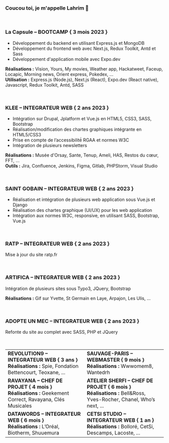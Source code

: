 ### Coucou toi, je m'appelle Lahrim 👋
<br>

### La Capsule – BOOTCAMP { 3 mois 2023 }
- Développement du backend en utilisant Express.js et MongoDB
- Développement du frontend web avec Next.js, Redux Toolkit, Antd et Sass
- Développement d'application mobile avec Expo.dev

**Réalisations :**
Vision, Yours, My movies, Weather app, Hackatweet, Faceup, Locapic, Morning news, Orient express, Pokedex, ...<br>
**Utilisation :**
Express.js (Node.js), Next.js (React), Expo.dev (React native), Javascript, Redux Toolkit, Antd, SASS

<br>

### KLEE – INTEGRATEUR WEB { 2 ans 2023 }
- Intégration sur Drupal, Jplatform et Vue.js en HTML5, CSS3, SASS, Bootstrap
- Réalisation/modification des chartes graphiques intégrante en HTML5/CSS3
- Prise en compte de l’accessibilité́ RGAA et normes W3C
- Intégration de plusieurs newsletters

**Réalisations :** Musée d'Orsay, Sante, Tenup, Ameli, HAS, Restos du cœur, FFT, ...<br>
**Outils :** Jira, Confluence, Jenkins, Figma, Gitlab, PHPStorm, Visual Studio

<br>

### SAINT GOBAIN – INTEGRATEUR WEB { 2 ans 2023 }
- Réalisation et intégration de plusieurs web application sous Vue.js et Django
- Réalisation des chartes graphique (UI/UX) pour les web application
- Intégration aux normes W3C, responsive, en utilisant SASS, Bootstrap, Vue.js
<br>

### RATP – INTEGRATEUR WEB { 2 ans 2023 }
Mise à jour du site ratp.fr

<br>

### ARTIFICA – INTEGRATEUR WEB { 2 ans 2023 }
Intégration de plusieurs sites sous Typo3, JQuery, Bootstrap

**Réalisations :** Gif sur Yvette, St Germain en Laye, Arpajon, Les Ulis, ...

<br>

### ADOPTE UN MEC – INTEGRATEUR WEB { 2 ans 2023 }
Refonte du site au complet avec SASS, PHP et JQuery

<br>

| | |
|-|-|
| **REVOLUTION9 – INTEGRATEUR WEB { 3 ans }**<br> **Réalisations :** Spie, Fondation Bettencourt, Teoxane, ... | **SAUVAGE-PARIS – WEBMASTER { 9 mois }**<br> **Réalisations :** Wwwomem8, Wantedrh |
| **RAVAYANA – CHEF DE PROJET { 4 mois }**<br> **Réalisations :** Geekement Correct, Ravayana, Clés Musicales | **ATELIER SHERFI – CHEF DE PROJET { 6 mois }**<br> **Réalisations :** Bell&Ross, Yves-Rocher, Chanel, Who’s next, ... |
| **DATAWORDS – INTEGRATEUR WEB { 6 mois }**<br> **Réalisations :** L’Oréal, Biotherm, Shuuemura | **CETSI STUDIO – INTEGRATEUR WEB { 1 an }**<br> **Réalisations :** Bolloré, CetSi, Descamps, Lacoste, ... |

